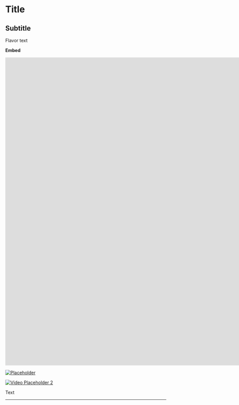 # Title
## Subtitle
Flavor text

**Embed**

<iframe width="1702" height="966" src="https://www.youtube.com/embed/hT2Bw0mRKug" title="Flare GOES HARD during Marine&#39;s Song [Shiranui Flare/不知火フレア]" frameborder="0" allow="accelerometer; autoplay; clipboard-write; encrypted-media; gyroscope; picture-in-picture; web-share" allowfullscreen></iframe>

[![Placeholder](https://markdown-videos-api.jorgenkh.no/url?url=https%3A%2F%2Fyoutu.be%2FhT2Bw0mRKug)](https://youtu.be/hT2Bw0mRKug)

[![Video Placeholder 2](https://img.youtube.com/vi/hT2Bw0mRKug/0.jpg)](https://www.youtube.com/watch?v=hT2Bw0mRKug)

Text

---
